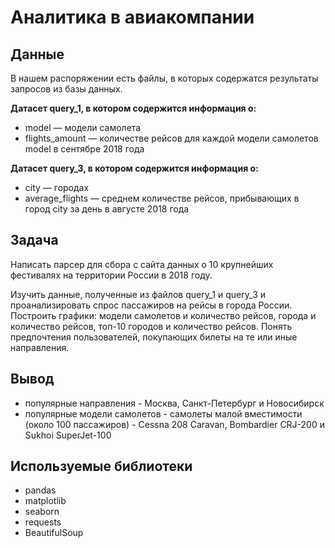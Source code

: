 # Аналитика в авиакомпании

## Данные
В нашем распоряжении есть файлы, в которых содержатся результаты запросов из базы данных.

**Датасет query_1, в котором содержится информация о:**

- model — модели самолета
- flights_amount — количестве рейсов для каждой модели самолетов model в сентябре 2018 года

**Датасет query_3, в котором содержится информация о:** 

- city — городах
- average_flights — среднем количестве рейсов, прибывающих в город city за день в августе 2018 года

## Задача
Написать парсер для сбора с сайта данных о 10 крупнейших фестивалях на территории России в 2018 году.

Изучить данные, полученные из файлов query_1 и query_3 и проанализировать спрос пассажиров на рейсы в города России. Построить графики: модели самолетов и количество рейсов, города и количество рейсов, топ-10 городов и количество рейсов. Понять предпочтения пользователей, покупающих билеты на те или иные направления.

## Вывод
- популярные направления - Москва, Санкт-Петербург и Новосибирск 
- популярные модели самолетов - самолеты малой вместимости (около 100 пассажиров) - Cessna 208 Caravan, Bombardier CRJ-200 и Sukhoi SuperJet-100

## Используемые библиотеки
- pandas 
- matplotlib
- seaborn
- requests
- BeautifulSoup
